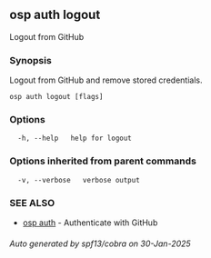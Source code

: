 ## osp auth logout

Logout from GitHub

### Synopsis

Logout from GitHub and remove stored credentials.

```
osp auth logout [flags]
```

### Options

```
  -h, --help   help for logout
```

### Options inherited from parent commands

```
  -v, --verbose   verbose output
```

### SEE ALSO

* [osp auth](osp_auth.md)	 - Authenticate with GitHub

###### Auto generated by spf13/cobra on 30-Jan-2025
